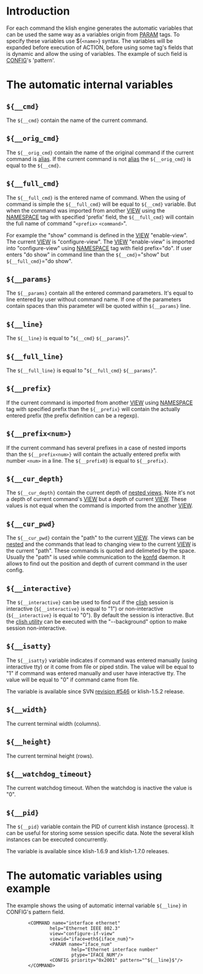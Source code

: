 

# Introduction #

For each command the klish engine generates the automatic variables that can be used the same way as a variables origin from [PARAM](PARAM.md) tags. To specify these variables use ${`<name>`} syntax. The variables will be expanded before execution of ACTION, before using some tag's fields that is dynamic and allow the using of variables. The example of such field is [CONFIG](CONFIG.md)'s 'pattern'.

# The automatic internal variables #

## `${__cmd}` ##

The `${__cmd}` contain the name of the current command.

## `${__orig_cmd}` ##

The `${__orig_cmd}` contain the name of the original command if the current command is [alias](command_alias.md). If the current command is not [alias](command_alias.md) the `${__orig_cmd}` is equal to the `${__cmd}`.

## `${__full_cmd}` ##

The `${__full_cmd}` is the entered name of command. When the using of command is simple the `${__full_cmd}` will be equal to `${__cmd}` variable. But when the command was imported from another [VIEW](VIEW.md) using the [NAMESPACE](NAMESPACE.md) tag with specified 'prefix' field, the `${__full_cmd}` will contain the full name of command "`<prefix>` `<command>`".

For example the "show" command is defined in the [VIEW](VIEW.md) "enable-view". The current [VIEW](VIEW.md) is "configure-view". The [VIEW](VIEW.md) "enable-view" is imported into "configure-view" using [NAMESPACE](NAMESPACE.md) tag with field prefix="do". If user enters "do show" in command line than the `${__cmd}`="show" but `${__full_cmd}`="do show".

## `${__params}` ##

The `${__params}` contain all the entered command parameters. It's equal to line entered by user without command name. If one of the parameters contain spaces than this parameter will be quoted within `${__params}` line.

## `${__line}` ##

The `${__line}` is equal to "`${__cmd}` `${__params}`".

## `${__full_line}` ##

The `${__full_line}` is equal to "`${__full_cmd}` `${__params}`".

## `${__prefix}` ##

If the current command is imported from another [VIEW](VIEW.md) using [NAMESPACE](NAMESPACE.md) tag with specified prefix than the `${__prefix}` will contain the actually entered prefix (the prefix definition can be a regexp).

## `${__prefix<num>}` ##

If the current command has several prefixes in a case of nested imports than the `${__prefix<num>}` will contain the actually entered prefix with number `<num>` in a line. The `${__prefix0}` is equal to `${__prefix}`.

## `${__cur_depth}` ##

The `${__cur_depth}` contain the current depth of [nested views](nested_views.md). Note it's not a depth of current command's [VIEW](VIEW.md) but a depth of current [VIEW](VIEW.md). These values is not equal when the command is imported from the another [VIEW](VIEW.md).

## `${__cur_pwd}` ##

The `${__cur_pwd}` contain the "path" to the current [VIEW](VIEW.md). The views can be [nested](nested_views.md) and the commands that lead to changing view to the current [VIEW](VIEW.md) is the current "path". These commands is quoted and delimeted by the space. Usually the "path" is used while communication to the [konfd](konfd.md) daemon. It allows to find out the position and depth of current command in the user config.

## `${__interactive}` ##

The `${__interactive}` can be used to find out if the [clish](utility_clish.md) session is interactive (`${__interactive}` is equal to "1") or non-interactive (`${__interactive}` is equal to "0"). By default the session is interactive. But the [clish utility](utility_clish.md) can be executed with the "--background" option to make session non-interactive.

## `${__isatty}` ##
The `${__isatty}` variable indicates if command was entered manually (using interactive tty) or it come from file or piped stdin. The value will be equal to "1" if command was entered manually and user have interactive tty. The value will be equal to "0" if command came from file.

The variable is available since SVN [revision #546](https://code.google.com/p/klish/source/detail?r=#546) or klish-1.5.2 release.


## `${__width}` ##

The current terminal width (columns).

## `${__height}` ##

The current terminal height (rows).

## `${__watchdog_timeout}` ##

The current watchdog timeout. When the watchdog is inactive the value is "0".

## `${__pid}` ##
The `${__pid}` variable contain the PID of current klish instance (process). It can be useful for storing some session specific data. Note the several klish instances can be executed concurrently.

The variable is available since klish-1.6.9 and klish-1.7.0 releases.

# The automatic variables using example #

The example shows the using of automatic internal variable `${__line}` in CONFIG's pattern field.

```
        <COMMAND name="interface ethernet"
                help="Ethernet IEEE 802.3"
                view="configure-if-view"
                viewid="iface=eth${iface_num}">
                <PARAM name="iface_num"
                        help="Ethernet interface number"
                        ptype="IFACE_NUM"/>
                <CONFIG priority="0x2001" pattern="^${__line}$"/>
        </COMMAND>
```